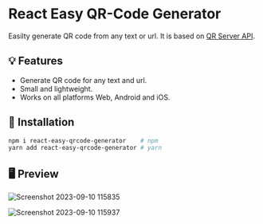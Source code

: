 # React Easy QR-Code Generator

Easilty generate QR code from any text or url. It is based on [QR Server API](https://goqr.me/api/doc/create-qr-code/).

## 💡 Features

- Generate QR code for any text and url.
- Small and lightweight.
- Works on all platforms Web, Android and iOS.

## 🔧 Installation

```bash
npm i react-easy-qrcode-generator    # npm
yarn add react-easy-qrcode-generator # yarn
```

## 🖥️ Preview
![Screenshot 2023-09-10 115835](https://github.com/anshul-132002/Qr_code_generator/assets/128448038/fc176c94-c043-4279-bd2a-5eb2e350b8fa)

![Screenshot 2023-09-10 115937](https://github.com/anshul-132002/Qr_code_generator/assets/128448038/4224d312-1248-42ec-938f-e56348f79c65)



